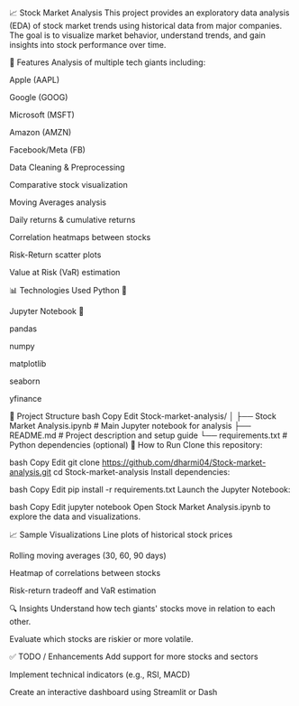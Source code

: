 📈 Stock Market Analysis
This project provides an exploratory data analysis (EDA) of stock market trends using historical data from major companies. The goal is to visualize market behavior, understand trends, and gain insights into stock performance over time.

🧠 Features
Analysis of multiple tech giants including:

Apple (AAPL)

Google (GOOG)

Microsoft (MSFT)

Amazon (AMZN)

Facebook/Meta (FB)

Data Cleaning & Preprocessing

Comparative stock visualization

Moving Averages analysis

Daily returns & cumulative returns

Correlation heatmaps between stocks

Risk-Return scatter plots

Value at Risk (VaR) estimation

📊 Technologies Used
Python 🐍

Jupyter Notebook 📓

pandas

numpy

matplotlib

seaborn

yfinance

📁 Project Structure
bash
Copy
Edit
Stock-market-analysis/
│
├── Stock Market Analysis.ipynb     # Main Jupyter notebook for analysis
├── README.md                       # Project description and setup guide
└── requirements.txt                # Python dependencies (optional)
🚀 How to Run
Clone this repository:

bash
Copy
Edit
git clone https://github.com/dharmi04/Stock-market-analysis.git
cd Stock-market-analysis
Install dependencies:

bash
Copy
Edit
pip install -r requirements.txt
Launch the Jupyter Notebook:

bash
Copy
Edit
jupyter notebook
Open Stock Market Analysis.ipynb to explore the data and visualizations.

📈 Sample Visualizations
Line plots of historical stock prices

Rolling moving averages (30, 60, 90 days)

Heatmap of correlations between stocks

Risk-return tradeoff and VaR estimation

🔍 Insights
Understand how tech giants' stocks move in relation to each other.

Evaluate which stocks are riskier or more volatile.


✅ TODO / Enhancements
Add support for more stocks and sectors

Implement technical indicators (e.g., RSI, MACD)

Create an interactive dashboard using Streamlit or Dash

